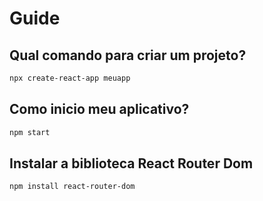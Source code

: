 # Guide

## Qual comando para criar um projeto?
```bash
npx create-react-app meuapp
```

## Como inicio meu aplicativo?
```bash
npm start
```

## Instalar a biblioteca React Router Dom
```bash
npm install react-router-dom
```